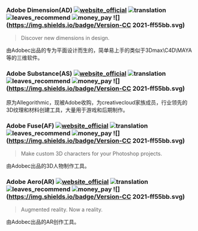 ### Adobe Dimension(AD) [![website_official](https://gitbook07.oss-cn-hangzhou.aliyuncs.com/website_official.svg)](https://www.adobe.com/products/dimension.html) ![translation](https://gitbook07.oss-cn-hangzhou.aliyuncs.com/translation.svg) ![leaves_recommend](https://gitbook07.oss-cn-hangzhou.aliyuncs.com/leaves_rec.svg) ![money_pay](https://gitbook07.oss-cn-hangzhou.aliyuncs.com/money_pay.svg) ![](https://img.shields.io/badge/Version-CC 2021-ff55bb.svg)

> Discover new dimensions in design.

由Adobec出品的专为平面设计而生的，简单易上手的类似于3Dmax\C4D\MAYA等的三维软件。

### Adobe Substance(AS) [![website_official](https://gitbook07.oss-cn-hangzhou.aliyuncs.com/website_official.svg)](https://www.substance3d.com/) ![translation](https://gitbook07.oss-cn-hangzhou.aliyuncs.com/translation.svg) ![leaves_recommend](https://gitbook07.oss-cn-hangzhou.aliyuncs.com/leaves_rec.svg) ![money_pay](https://gitbook07.oss-cn-hangzhou.aliyuncs.com/money_pay.svg) ![](https://img.shields.io/badge/Version-CC 2021-ff55bb.svg)


原为Allegorithmic，现被Adobe收购，为creativecloud家族成员，行业领先的3D纹理和材料创建工具，大量用于游戏和后期制作。

### Adobe Fuse(AF) [![website_official](https://gitbook07.oss-cn-hangzhou.aliyuncs.com/website_official.svg)](https://www.adobe.com/products/fuse.html) ![translation](https://gitbook07.oss-cn-hangzhou.aliyuncs.com/translation.svg) ![leaves_recommend](https://gitbook07.oss-cn-hangzhou.aliyuncs.com/leaves_rec.svg) ![money_pay](https://gitbook07.oss-cn-hangzhou.aliyuncs.com/money_pay.svg) ![](https://img.shields.io/badge/Version-CC 2021-ff55bb.svg)

> Make custom 3D characters for your Photoshop projects.

由Adobec出品的3D人物制作工具。

### Adobe Aero(AR) [![website_official](https://gitbook07.oss-cn-hangzhou.aliyuncs.com/website_official.svg)](https://www.adobe.com/products/aero.html) ![translation](https://gitbook07.oss-cn-hangzhou.aliyuncs.com/translation.svg) ![leaves_recommend](https://gitbook07.oss-cn-hangzhou.aliyuncs.com/leaves_rec.svg) ![money_pay](https://gitbook07.oss-cn-hangzhou.aliyuncs.com/money_pay.svg) ![](https://img.shields.io/badge/Version-CC 2021-ff55bb.svg)

> Augmented reality. Now a reality.

由Adobec出品的AR创作工具。
